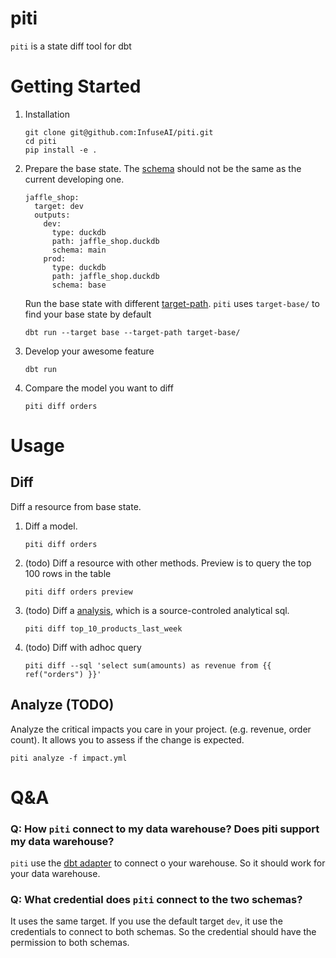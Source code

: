 # piti
`piti` is a state diff tool for dbt 


# Getting Started

1. Installation

   ```
   git clone git@github.com:InfuseAI/piti.git
   cd piti
   pip install -e .
   ```

2. Prepare the base state. The [schema](https://docs.getdbt.com/docs/core/connect-data-platform/connection-profiles#understanding-target-schemas) should not be the same as the current developing one.

    ```
    jaffle_shop:
      target: dev
      outputs:
        dev:
          type: duckdb
          path: jaffle_shop.duckdb
          schema: main
        prod:
          type: duckdb
          path: jaffle_shop.duckdb
          schema: base
    ```

    Run the base state with different [target-path](https://docs.getdbt.com/reference/project-configs/target-path). `piti` uses `target-base/` to find your base state by default

    ```
    dbt run --target base --target-path target-base/
    ```

3. Develop your awesome feature
    ```
    dbt run
    ```

4. Compare the model you want to diff
    ```
    piti diff orders
    ```

# Usage
## Diff
Diff a resource from base state.

1. Diff a model.
   ```
   piti diff orders
   ```
1. (todo) Diff a resource with other methods. Preview is to query the top 100 rows in the table
   ```
   piti diff orders preview
   ```   
1. (todo) Diff a [analysis](https://docs.getdbt.com/docs/build/analyses), which is a source-controled analytical sql.
    ```
   piti diff top_10_products_last_week
   ```
1. (todo) Diff with adhoc query
   ```
   piti diff --sql 'select sum(amounts) as revenue from {{ ref("orders") }}'
   ```

## Analyze (TODO)

Analyze the critical impacts you care in your project. (e.g. revenue, order count). It allows you to assess if the change is expected.
   
```
piti analyze -f impact.yml
```

# Q&A

### Q: How `piti` connect to my data warehouse? Does piti support my data warehouse?

`piti` use the [dbt adapter](https://docs.getdbt.com/docs/connect-adapters) to connect o your warehouse. So it should work for your data warehouse.

### Q: What credential does `piti` connect to the two schemas?

It uses the same target. If you use the default target `dev`, it use the credentials to connect to both schemas. So the credential should have the permission to both schemas.


